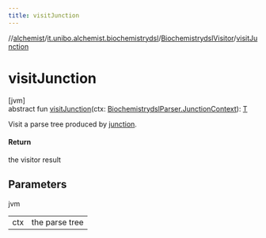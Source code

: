 ```yaml
---
title: visitJunction
---
```

//[alchemist](../../../index.html)/[it.unibo.alchemist.biochemistrydsl](../index.html)/[BiochemistrydslVisitor](index.html)/[visitJunction](visit-junction.html)



# visitJunction



[jvm]\
abstract fun [visitJunction](visit-junction.html)(ctx: [BiochemistrydslParser.JunctionContext](../-biochemistrydsl-parser/-junction-context/index.html)): [T](../../it.unibo.alchemist.model.implementations.conditions/-generic-molecule-present/index.html)



Visit a parse tree produced by [junction](../-biochemistrydsl-parser/junction.html).



#### Return



the visitor result



## Parameters


jvm

| | |
|---|---|
| ctx | the parse tree |




